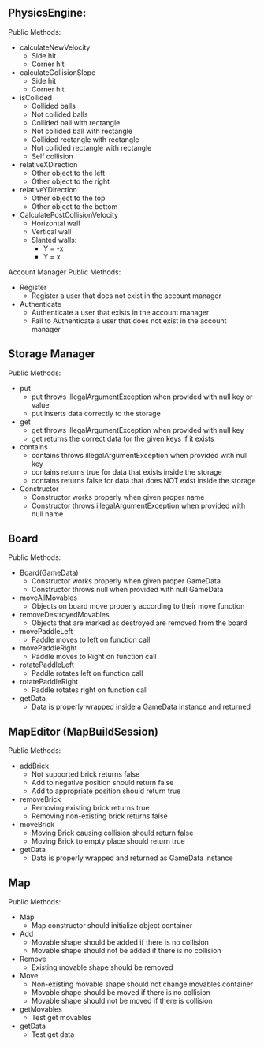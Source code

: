 ## PhysicsEngine:
Public Methods:
-	calculateNewVelocity 			
	-	Side hit
	-	Corner hit
-	calculateCollisionSlope
	-	Side hit
	-	Corner hit
-	isCollided 				
	-	Collided balls
	-	Not collided balls
	-	Collided ball with rectangle
	-	Not collided ball with rectangle
	-	Collided rectangle with rectangle
	-	Not collided rectangle with rectangle
	-	Self collision
-	relativeXDirection 			
	-	Other object to the left
	-	Other object to the right
-	relativeYDirection 			
	-	Other object to the top
	-	Other object to the bottom
-	CalculatePostCollisionVelocity
	-	Horizontal wall
	-	Vertical wall
	-	Slanted walls:
		-	Y = -x
		-	Y = x

Account Manager
Public Methods: 
-	Register
	-	Register a user that does not exist in the account manager
-	Authenticate	 			
	-	Authenticate a user that exists in the account manager
	-	Fail to Authenticate a user that does not exist in the account manager


## Storage Manager
Public Methods:
-	put	
	-	put throws illegalArgumentException when provided with null key or value		
	-	put inserts data correctly to the storage
-	get					
	-	get throws illegalArgumentException when provided with null key
	-	get returns the correct data for the given keys if it exists
-	contains				
	-	contains throws illegalArgumentException when provided with null key
	-	contains returns true for data that exists inside the storage
	-	contains returns false for data that does NOT exist inside the storage
-	Constructor				
	-	Constructor works properly when given proper name
	-	Constructor throws illegalArgumentException when provided with null name


## Board
Public Methods:					
-	Board(GameData)			
	- Constructor works properly when given proper GameData
	- Constructor throws null when provided with null GameData
-	moveAllMovables			
	- Objects on board move properly according to their move function
-	removeDestroyedMovables		
	- Objects that are marked as destroyed are removed from the board
-	movePaddleLeft			
	- Paddle moves to left on function call
-	movePaddleRight			
	- Paddle moves to Right on function call
-	rotatePaddleLeft			
	- Paddle rotates left on function call
-	rotatePaddleRight			
	- Paddle rotates right on function call
-	getData 
	- Data is properly wrapped inside a GameData instance and returned


## MapEditor  (MapBuildSession)
Public Methods:

-	addBrick	
	-  Not supported brick returns false
	- Add to negative position should return false
	- Add to appropriate position should return true
-	removeBrick				
	- Removing existing brick returns true
	- Removing non-existing brick returns false
-	moveBrick				
	- Moving Brick causing collision should return false
	- Moving Brick to empty place should return true		
-	getData				
	- Data is properly wrapped and returned as GameData instance


## Map 
Public Methods:
-	Map			
	-	Map constructor should initialize object container
-	Add			
	-	Movable shape should be added if there is no collision
	-	Movable shape should not be added if there is no collision
-	Remove		
	-	Existing movable shape should be removed
-	Move			
	-	Non-existing movable shape should not change movables container
	-	Movable shape should be moved if there is no collision
	-	Movable shape should not be moved if there is collision
-	getMovables		
	-	Test get movables
-	getData		
	-	Test get data



